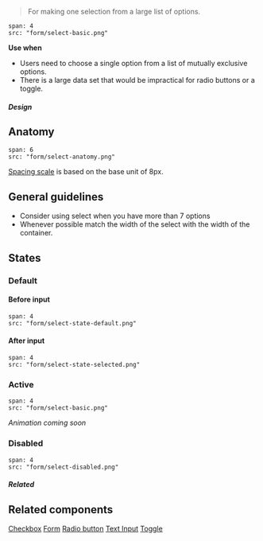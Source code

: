 > For making one selection from a large list of options.

```image
span: 4
src: "form/select-basic.png"
```

**Use when**
- Users need to choose a single option from a list of mutually exclusive options.
- There is a large data set that would be impractical for radio buttons or a toggle.

##### Design

## Anatomy

```image
span: 6
src: "form/select-anatomy.png"
```
[Spacing scale](/visual_style/spacing) is based on the base unit of 8px.

## General guidelines

- Consider using select when you have more than 7 options
- Whenever possible match the width of the select with the width of the container.

## States

### Default
#### Before input
```image
span: 4
src: "form/select-state-default.png"
```

#### After input
```image
span: 4
src: "form/select-state-selected.png"
```

### Active
```image
span: 4
src: "form/select-basic.png"
```
*Animation coming soon*

### Disabled
```image
span: 4
src: "form/select-disabled.png"
```

##### Related

## Related components
[Checkbox](/components/checkbox)
[Form](/components/form)
[Radio button](/components/radio-button)
[Text Input](/components/text-input)
[Toggle](/components/toggle)
